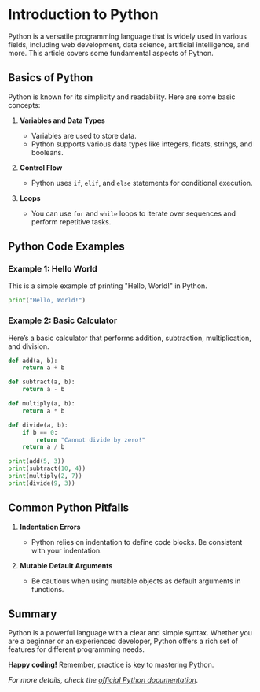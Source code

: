 # Introduction to Python

Python is a versatile programming language that is widely used in various fields, including web development, data science, artificial intelligence, and more. This article covers some fundamental aspects of Python.

## Basics of Python

Python is known for its simplicity and readability. Here are some basic concepts:

1. **Variables and Data Types**

   - Variables are used to store data.
   - Python supports various data types like integers, floats, strings, and booleans.

2. **Control Flow**

   - Python uses `if`, `elif`, and `else` statements for conditional execution.

3. **Loops**
   - You can use `for` and `while` loops to iterate over sequences and perform repetitive tasks.

## Python Code Examples

### Example 1: Hello World

This is a simple example of printing "Hello, World!" in Python.

```py
print("Hello, World!")
```

### Example 2: Basic Calculator

Here’s a basic calculator that performs addition, subtraction, multiplication, and division.

```python
def add(a, b):
    return a + b

def subtract(a, b):
    return a - b

def multiply(a, b):
    return a * b

def divide(a, b):
    if b == 0:
        return "Cannot divide by zero!"
    return a / b

print(add(5, 3))
print(subtract(10, 4))
print(multiply(2, 7))
print(divide(9, 3))
```

## Common Python Pitfalls

1. **Indentation Errors**

   - Python relies on indentation to define code blocks. Be consistent with your indentation.

2. **Mutable Default Arguments**
   - Be cautious when using mutable objects as default arguments in functions.

## Summary

Python is a powerful language with a clear and simple syntax. Whether you are a beginner or an experienced developer, Python offers a rich set of features for different programming needs.

**Happy coding!** Remember, practice is key to mastering Python.

_For more details, check the [official Python documentation](https://docs.python.org/3/)._
